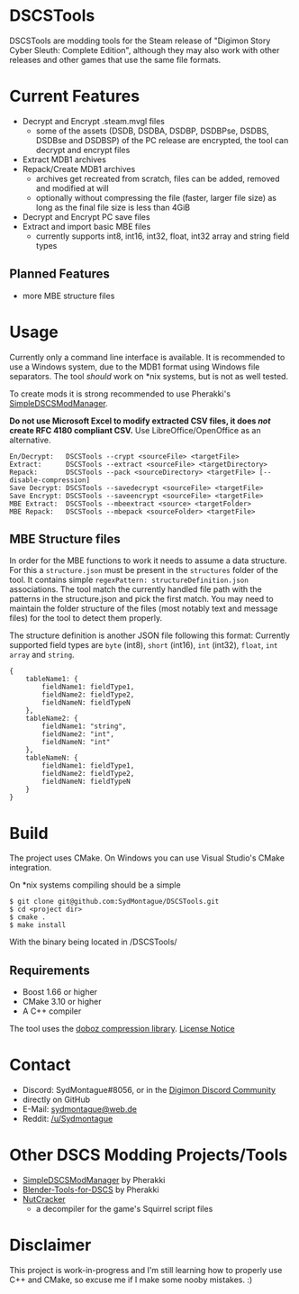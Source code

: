 # DSCSTools
DSCSTools are modding tools for the Steam release of "Digimon Story Cyber Sleuth: Complete Edition", although they may also work with other releases and other games that use the same file formats.

# Current Features
* Decrypt and Encrypt .steam.mvgl files
  * some of the assets (DSDB, DSDBA, DSDBP, DSDBPse, DSDBS, DSDBse and DSDBSP) of the PC release are encrypted, the tool can decrypt and encrypt files
* Extract MDB1 archives
* Repack/Create MDB1 archives
  * archives get recreated from scratch, files can be added, removed and modified at will
  * optionally without compressing the file (faster, larger file size) as long as the final file size is less than 4GiB
* Decrypt and Encrypt PC save files
* Extract and import basic MBE files
  * currently supports int8, int16, int32, float, int32 array and string field types

## Planned Features
* more MBE structure files

# Usage
Currently only a command line interface is available. It is recommended to use a Windows system, due to the MDB1 format using Windows file separators.
The tool *should* work on *nix systems, but is not as well tested.

To create mods it is strong recommended to use Pherakki's [SimpleDSCSModManager](https://github.com/Pherakki/SimpleDSCSModManager).

**Do not use Microsoft Excel to modify extracted CSV files, it does *not* create RFC 4180 compliant CSV.** Use LibreOffice/OpenOffice as an alternative.

```
En/Decrypt:   DSCSTools --crypt <sourceFile> <targetFile>
Extract:      DSCSTools --extract <sourceFile> <targetDirectory>
Repack:       DSCSTools --pack <sourceDirectory> <targetFile> [--disable-compression]
Save Decrypt: DSCSTools --savedecrypt <sourceFile> <targetFile>
Save Encrypt: DSCSTools --saveencrypt <sourceFile> <targetFile>
MBE Extract:  DSCSTools --mbeextract <source> <targetFolder>
MBE Repack:   DSCSTools --mbepack <sourceFolder> <targetFile>
```

## MBE Structure files
In order for the MBE functions to work it needs to assume a data structure. For this a `structure.json` must be present in the `structures` folder of the tool.
It contains simple `regexPattern: structureDefinition.json` associations. The tool match the currently handled file path with the patterns in the structure.json and pick the first match.
You may need to maintain the folder structure of the files (most notably text and message files) for the tool to detect them properly.

The structure definition is another JSON file following this format:
Currently supported field types are `byte` (int8), `short` (int16), `int` (int32), `float`, `int array` and `string`.

```
{
	tableName1: {
		fieldName1: fieldType1,
		fieldName2: fieldType2,
		fieldNameN: fieldTypeN
	},
	tableName2: {
		fieldName1: "string",
		fieldName2: "int",
		fieldNameN: "int"
	},
	tableNameN: {
		fieldName1: fieldType1,
		fieldName2: fieldType2,
		fieldNameN: fieldTypeN
	}
}
```


# Build
The project uses CMake. On Windows you can use Visual Studio's CMake integration.

On *nix systems compiling should be a simple

```
$ git clone git@github.com:SydMontague/DSCSTools.git
$ cd <project dir>
$ cmake .
$ make install
```

With the binary being located in /DSCSTools/

## Requirements
* Boost 1.66 or higher
* CMake 3.10 or higher
* A C++ compiler

The tool uses the [doboz compression library](https://voxelium.wordpress.com/2011/03/19/doboz-compression-library-with-very-fast-decompression/). [License Notice](https://github.com/SydMontague/DSCSTools/blob/master/libs/doboz/COPYING.txt)

# Contact
* Discord: SydMontague#8056, or in the [Digimon Discord Community](https://discord.gg/0VODO3ww0zghqOCO)
* directly on GitHub
* E-Mail: sydmontague@web.de
* Reddit: [/u/Sydmontague](https://reddit.com/u/sydmontague)

# Other DSCS Modding Projects/Tools
* [SimpleDSCSModManager](https://github.com/Pherakki/SimpleDSCSModManager) by Pherakki
* [Blender-Tools-for-DSCS](https://github.com/Pherakki/Blender-Tools-for-DSCS/) by Pherakki
* [NutCracker](https://github.com/SydMontague/NutCracker)
  * a decompiler for the game's Squirrel script files

# Disclaimer
This project is work-in-progress and I'm still learning how to properly use C++ and CMake, so excuse me if I make some nooby mistakes. :)


